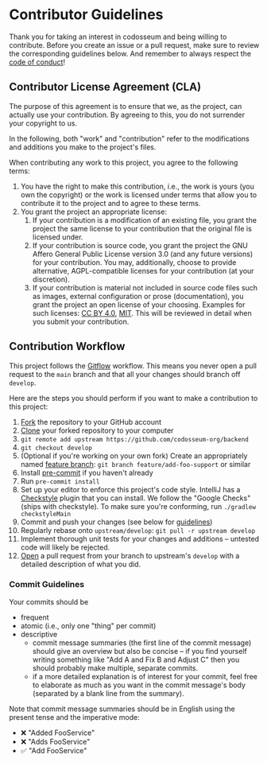 <!---
SPDX-FileCopyrightText: 2023 JohnnyJayJay
SPDX-License-Identifier: CC-BY-4.0
-->
# Contributor Guidelines

Thank you for taking an interest in codosseum and being willing to contribute.
Before you create an issue or a pull request, make sure to review the corresponding guidelines below.
And remember to always respect the [code of conduct](./CODE_OF_CONDUCT.md)!

## Contributor License Agreement (CLA)

The purpose of this agreement is to ensure that we, as the project, can actually use your contribution.
By agreeing to this, you do not surrender your copyright to us.

In the following, both "work" and "contribution" refer to the modifications and additions you make to
the project's files.

When contributing any work to this project, you agree to the following terms:

1. You have the right to make this contribution, i.e., the work is yours (you own the copyright) or the work is
   licensed under terms that allow you to contribute it to the project and to agree to these terms.
2. You grant the project an appropriate license:
    1. If your contribution is a modification of an existing file, you grant the project the same license to your
       contribution that the original file is licensed under.
    2. If your contribution is source code, you grant the project the GNU Affero General Public License version 3.0
       (and any future versions) for your contribution. You may, additionally, choose to provide alternative,
       AGPL-compatible licenses for your contribution (at your discretion).
    3. If your contribution is material not included in source code files such as
       images, external configuration or prose (documentation), you grant the project an open license of your choosing.
       Examples for such licenses: [CC BY 4.0](https://spdx.org/licenses/CC-BY-4.0.html),
       [MIT](https://spdx.org/licenses/MIT.html). This will be reviewed in detail when you submit your contribution.

## Contribution Workflow

This project follows the [Gitflow](https://www.atlassian.com/git/tutorials/comparing-workflows/gitflow-workflow)
workflow. This means you never open a pull request to the `main` branch and that all your changes should branch off
`develop`.

Here are the steps you should perform if you want to make a contribution to this project:

1. [Fork](https://docs.github.com/en/get-started/quickstart/fork-a-repo) the repository to your GitHub account
2. [Clone](https://docs.github.com/en/repositories/creating-and-managing-repositories/cloning-a-repository) your forked
   repository to your computer
3. `git remote add upstream https://github.com/codosseum-org/backend`
4. `git checkout develop`
5. (Optional if you're working on your own fork) Create an appropriately named
   [feature branch](https://www.atlassian.com/git/tutorials/comparing-workflows/gitflow-workflow):
   `git branch feature/add-foo-support` or similar
6. Install [pre-commit](https://pre-commit.com/) if you haven't already
7. Run `pre-commit install`
8. Set up your editor to enforce this project's code style.
   IntelliJ has a [Checkstyle](https://plugins.jetbrains.com/plugin/1065-checkstyle-idea/) plugin that you can install.
   We follow the "Google Checks" (ships with checkstyle). To make sure you're conforming, run `./gradlew checkstyleMain`
9. Commit and push your changes (see below for [guidelines](#commit-guidelines))
10. Regularly rebase onto `upstream/develop`: `git pull -r upstream develop`
11. Implement thorough unit tests for your changes and additions – untested code will likely be rejected.
12. [Open](https://github.com/codosseum-org/backend/compare) a pull request from your branch to upstream's `develop`
    with a detailed description of what you did.

### Commit Guidelines

Your commits should be
- frequent
- atomic (i.e., only one "thing" per commit)
- descriptive
  - commit message summaries (the first line of the commit message) should give an overview but also be concise
    – if you find yourself writing something like "Add A and Fix B and Adjust C" then you should probably make multiple,
    separate commits.
  - if a more detailed explanation is of interest for your commit, feel free to elaborate as much as you want in the
    commit message's body (separated by a blank line from the summary).

Note that commit message summaries should be in English using the present tense and the imperative mode:

- ❌ "Added FooService"
- ❌ "Adds FooService"
- ✅ "Add FooService"

